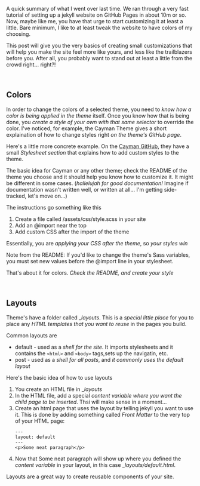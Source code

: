 ---
---

A quick summary of what I went over last time.  We ran through a very fast tutorial of setting up a jekyll website on GitHub Pages in about 10m or so.  Now, maybe like me, you have that urge to start customizing it at least a little.  Bare minimum, I like to at least tweak the website to have colors of my choosing.

This post will give you the very basics of creating small customizations that will help you make the site feel more like yours, and less like the trailblazers before you.  After all, you probably want to stand out at least a little from the crowd right... right?!

&nbsp;
## Colors

In order to change the colors of a selected theme, you need to _know how a color is being applied in the theme_ itself.  Once you know how that is being done, you _create a style of your own with that same selector_ to override the color.  I've noticed, for example, the Cayman Theme gives a short explaination of how to change styles right _on the theme's GitHub page_.

Here's a little more concrete example.  On the [Cayman GitHub](https://github.com/pages-themes/cayman), they have a small _Stylesheet section_ that explains how to add custom styles to the theme.

The basic idea for Cayman or any other theme; check the README of the theme you choose and it should help you know how to customize it.  It might be different in some cases.  (_hallelujah for good documentation!_  Imagine if documentation wasn't written well, or written at all... I'm getting side-tracked, let's move on...)

The instructions go something like this
1. Create a file called /assets/css/style.scss in your site
1. Add an @import near the top
1. Add custom CSS after the import of the theme

Essentially, you are _applying your CSS after the theme_, so _your styles win_

Note from the README: If you'd like to change the theme's Sass variables, you must set new values before the @import line in your stylesheet.

That's about it for colors.  _Check the README, and create your style_

&nbsp;
## Layouts

Theme's have a folder called __layouts_.  This is a _special little place_ for you to place any _HTML templates that you want to reuse_ in the pages you build.

Common layouts are
* default - used as a _shell for the site_.  It imports stylesheets and it contains the `<html>` and `<body>` tags,sets up the navigatin, etc.
* post - used as a _shell for all posts_, and _it commonly uses the default layout_

Here's the basic idea of how to use layouts
1. You create an HTML file in __layouts_
1. In the HTML file, add a special _content variable where you want the child page to be inserted_.  Thsi will make sense in a moment...
1. Create an html page that uses the layout by telling jekyll you want to use it.  This is done by adding something called _Front Matter_ to the very top of your HTML page:
    ```
    ---
    layout: default
    ---
    <p>Some neat paragraph</p>
    ```
1. Now that Some neat paragraph will show up where you defined the _content variable_ in your layout, in this case __layouts/default.html_.

Layouts are a great way to create reusable components of your site.
